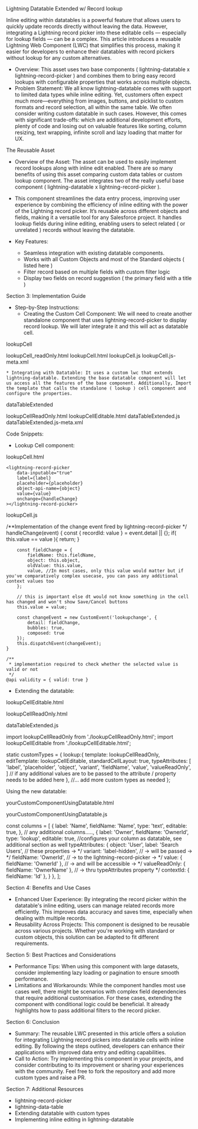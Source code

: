 Lightning Datatable Extended w/ Record lookup


Inline editing within datatables is a powerful feature that allows users to quickly update records directly without leaving the data. However, integrating a Lightning record picker into these editable cells — especially for lookup fields — can be a complex. This article introduces a reusable Lightning Web Component (LWC) that simplifies this process, making it easier for developers to enhance their datatables with record pickers without lookup for any custom alternatives.


* Overview: This asset uses two base components ( lightning-datatable x lightning-record-picker ) and combines them to bring easy record lookups with configurable properties that works across multiple objects.
* Problem Statement: We all know lightning-datatable comes with support to limited data types while inline editing. Yet, customers often expect much more—everything from images, buttons, and picklist to custom formats and record selection, all within the same table. We often consider writing custom datatable in such cases. However, this comes with significant trade-offs: which are additional development efforts, plenty of code and losing out on valuable features like sorting, column resizing, text wrapping, infinite scroll and lazy loading that matter for UX.

The Reusable Asset

* Overview of the Asset: The asset can be used to easily implement record lookups along with inline edit enabled. There are so many benefits of using this asset comparing custom data tables or custom lookup component. The asset integrates two of the really useful base component ( lightning-datatable x lightning-record-picker ). 
* This component streamlines the data entry process, improving user experience by combining the efficiency of inline editing with the power of the Lightning record picker. It’s reusable across different objects and fields, making it a versatile tool for any Salesforce project. It handles lookup fields during inline editing, enabling users to select related ( or unrelated ) records without leaving the datatable.



* Key Features:
    * Seamless integration with existing datatable components.
    * Works with all Custom Objects and most of the Standard objects ( listed here )
    * Filter record based on multiple fields with custom filter logic
    * Display two fields on record suggestion ( the primary field with a title )

Section 3: Implementation Guide

* Step-by-Step Instructions:
    * Creating the Custom Cell Component: We will need to create another standalone component that uses lightning-record-picker to display record lookup. We will later integrate it and this will act as datatable cell.

lookupCell

lookupCell_readOnly.html
lookupCell.html
lookupCell.js
lookupCell.js-meta.xml

    * Integrating with Datatable: It uses a custom lwc that extends lightning-datatable. Extending the base datatable component will let us access all the features of the base component. Additionally, Import the template that calls the standalone ( lookup ) cell component and configure the properties.

dataTableExtended

lookupCellReadOnly.html
lookupCellEditable.html
dataTableExtended.js
dataTableExtended.js-meta.xml

Code Snippets:

* Lookup Cell component:

lookupCell.html

<!-- Record picker -->
    <lightning-record-picker
        data-inputable="true"
        label={label}
        placeholder={placeholder}
        object-api-name={object}
        value={value}
        onchange={handleChange}
    ></lightning-record-picker>

lookupCell.js

/**Implementation of the change event fired by lightning-record-picker */
handleChange(event) {
        const { recordId: value } = event.detail || {};
        if( this.value == value ){
            return;
        }

        const fieldChange = {
            fieldName: this.fieldName,
            object: this.object,
            oldValue: this.value,
            value, //In most cases, only this value would matter but if you've comparatively complex usecase, you can pass any additional context values too
        };

        // this is important else dt would not know something in the cell has changed and won't show Save/Cancel buttons
        this.value = value;

        const changeEvent = new CustomEvent('lookupchange', {
            detail: fieldChange,
            bubbles: true,
            composed: true
        });
        this.dispatchEvent(changeEvent);
    }
   
    /**
     * implementation required to check whether the selected value is valid or not
     */
    @api validity = { valid: true } 

* Extending the datatable:

lookupCellEditable.html

<template>
    <c-lookup-cell
        data-inputable="true"
        lwc:spread={typeAttributes}
    ></c-lookup-cell>
</template>

lookupCellReadOnly.html

<template>
    <span class="common-readonly__template">
        {typeAttributes.valueReadOnly} <!-- notice the use of typeAttributes -->
    </span>
</template>

dataTableExtended.js

import lookupCellReadOnly from './lookupCellReadOnly.html';
import lookupCellEditable from './lookupCellEditable.html';

static customTypes = {
        lookup:{
            template: lookupCellReadOnly,
            editTemplate: lookupCellEditable,
            standardCellLayout: true,
            typeAttributes: [ 'label', 'placeholder', 'object', 'variant', 'fieldName', 'value', 'valueReadOnly', ] // if any additional values are to be passed to the attribute / property needs to be added here
        },
        //... add more custom types as needed
    };

Using the new datatable:

yourCustomComponentUsingDatatable.html

<c-data-table-extended
    key-field="Id"
    data={data}
    columns={columns}
    draft-values={draftValues}
    show-row-number-column
    hide-checkbox-column
    oncellchange={handleCellChange}
    onsave={handleSave}>
</c-data-table-extended>

yourCustomComponentUsingDatatable.js

const columns = [
    {
        label: 'Name',
        fieldName: 'Name',
        type: 'text',
        editable: true,
    },
    // any additional columns.....,
    {
        label: 'Owner',
        fieldName: 'OwnerId',
        type: 'lookup',
        editable: true, //configures your column as datatable, see additional section as well
        typeAttributes: {
            object: 'User',
            label: 'Search Users', // these properties -> */
            variant: 'label-hidden', // -> will be passed -> */
            fieldName: 'OwnerId', // -> to the lightning-record-picker -> */
            value: { fieldName: 'OwnerId' }, // -> and will be accessible -> */
            valueReadOnly: { fieldName: 'OwnerName' }, // -> thru typeAttributes property */
            contextId: { fieldName: 'Id' },
        }
    },
];

Section 4: Benefits and Use Cases

* Enhanced User Experience: By integrating the record picker within the datatable's inline editing, users can manage related records more efficiently. This improves data accuracy and saves time, especially when dealing with multiple records.
* Reusability Across Projects: This component is designed to be reusable across various projects. Whether you're working with standard or custom objects, this solution can be adapted to fit different requirements.

Section 5: Best Practices and Considerations

* Performance Tips: When using this component with large datasets, consider implementing lazy loading or pagination to ensure smooth performance.
* Limitations and Workarounds: While the component handles most use cases well, there might be scenarios with complex field dependencies that require additional customisation. For these cases, extending the component with conditional logic could be beneficial. It already highlights how to pass additional filters to the record picker.

Section 6: Conclusion

* Summary: The reusable LWC presented in this article offers a solution for integrating Lightning record pickers into datatable cells with inline editing. By following the steps outlined, developers can enhance their applications with improved data entry and editing capabilities.
* Call to Action: Try implementing this component in your projects, and consider contributing to its improvement or sharing your experiences with the community. Feel free to fork the repository and add more custom types and raise a PR.

Section 7: Additional Resources

* lightning-record-picker
* lightning-data-table
* Extending datatable with custom types
* Implementing inline editing in lightning-datatable

